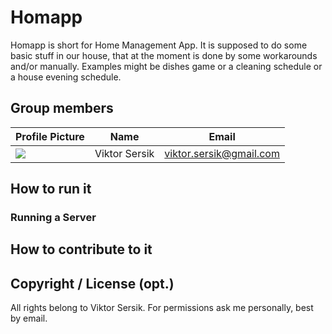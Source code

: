 # Homapp

Homapp is short for Home Management App. 
It is supposed to do some basic stuff in our house, that at the moment is done by some workarounds and/or manually. 
Examples might be dishes game or a cleaning schedule or a house evening schedule.

## Group members

| Profile Picture                                                                                                              | Name                   | Email                   |
|------------------------------------------------------------------------------------------------------------------------------|------------------------|-------------------------|
| ![](https://avatars.githubusercontent.com/u/98654270?v=4?width=48&length=4&size=50&color=DDD&background=777&font-size=0.325) | Viktor Sersik          | viktor.sersik@gmail.com |

## How to run it

### Running a Server

## How to contribute to it

## Copyright / License (opt.)
All rights belong to Viktor Sersik. For permissions ask me personally, best by email.
